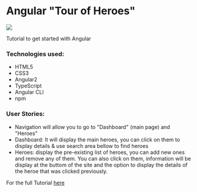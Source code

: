 <h1><strong>Angular "Tour of Heroes"</strong></h1>
<img src="https://user-images.githubusercontent.com/30567608/31028050-d6c6a46a-a54c-11e7-9e9c-8554a4c5041c.gif">
<p>Tutorial to get started with Angular</p>

<h3>Technologies used: </h3>
<ul>
	<li>HTML5</li>
	<li>CSS3</li>
	<li>Angular2</li>
  <li>TypeScript</li>
  <li>Angular CLI</li>
  <li>npm</li>
</ul>
<h3>User Stories: </h3>
<ul>
	<li>Navigation will allow you to go to "Dashboard" (main page) and "Heroes"</li>
	<li>Dashboard: It will display the main heroes, you can click on them to display details & use search area bellow to find heroes </li>
  <li>Heroes: display the pre-existing list of heroes, you can add new ones and remove any of them. You can also click on them, information will be display at the buttom of the site and the option to display the details of the heroe that was clicked previously.</li>
</ul>
<p>For the full Tutorial <a href="https://angular.io/tutorial">here</a></p>


